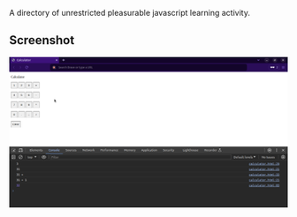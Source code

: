 A directory of unrestricted pleasurable javascript learning activity.

## Screenshot
![calculator](calculator/reality.png)
